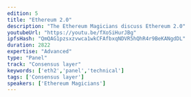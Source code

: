 ```yaml
---
edition: 5
title: "Ethereum 2.0"
description: "The Ethereum Magicians discuss Ethereum 2.0"
youtubeUrl: "https://youtu.be/fXoSiHurJBg"
ipfsHash: "QmQAG1pzsxzvwca1wkCFAfbxqNDVR5hQhR4r9BeKANgdDL"
duration: 2822
expertise: "Advanced"
type: "Panel"
track: "Consensus layer"
keywords: ['eth2','panel','technical']
tags: ['Consensus layer']
speakers: ['Ethereum Magicians']
---
```

